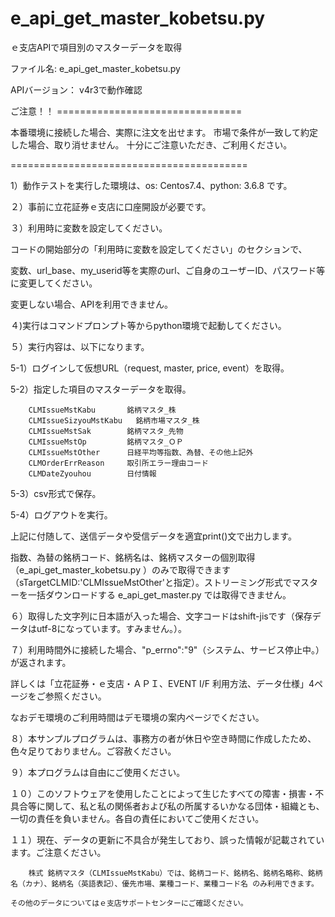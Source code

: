 # e_api_get_master_kobetsu.py
ｅ支店APIで項目別のマスターデータを取得

ファイル名: e_api_get_master_kobetsu.py

APIバージョン： v4r3で動作確認

ご注意！！ ================================

本番環境に接続した場合、実際に注文を出せます。
市場で条件が一致して約定した場合、取り消せません。
十分にご注意いただき、ご利用ください。

=========================================

1）動作テストを実行した環境は、os: Centos7.4、python: 3.6.8 です。

２）事前に立花証券ｅ支店に口座開設が必要です。

３）利用時に変数を設定してください。

コードの開始部分の「利用時に変数を設定してください」のセクションで、

変数、url_base、my_userid等を実際のurl、ご自身のユーザーID、パスワード等に変更してください。

変更しない場合、APIを利用できません。

４)実行はコマンドプロンプト等からpython環境で起動してください。

５）実行内容は、以下になります。
  
  5-1）ログインして仮想URL（request, master, price, event）を取得。
  
  5-2）指定した項目のマスターデータを取得。
  
        CLMIssueMstKabu       銘柄マスタ_株					
        CLMIssueSizyouMstKabu	銘柄市場マスタ_株					
        CLMIssueMstSak        銘柄マスタ_先物					
        CLMIssueMstOp         銘柄マスタ_ＯＰ					
        CLMIssueMstOther      日経平均等指数、為替、その他上記外					
        CLMOrderErrReason     取引所エラー理由コード		
        CLMDateZyouhou        日付情報	
  
  5-3）csv形式で保存。
  
  5-4）ログアウトを実行。
  
上記に付随して、送信データや受信データを適宜print()文で出力します。

指数、為替の銘柄コード、銘柄名は、銘柄マスターの個別取得（e_api_get_master_kobetsu.py ）のみで取得できます（sTargetCLMID:'CLMIssueMstOther'と指定）。ストリーミング形式でマスターを一括ダウンロードする e_api_get_master.py では取得できません。

６）取得した文字列に日本語が入った場合、文字コードはshift-jisです（保存データはutf-8になっています。すみません。）。

７）利用時間外に接続した場合、"p_errno":"9"（システム、サービス停止中。）が返されます。

詳しくは「立花証券・ｅ支店・ＡＰＩ、EVENT I/F 利用方法、データ仕様」4ページをご参照ください。

なおデモ環境のご利用時間はデモ環境の案内ページでください。

８）本サンプルプログラムは、事務方の者が休日や空き時間に作成したため、色々足りておりません。ご容赦ください。

９）本プログラムは自由にご使用ください。

１０）このソフトウェアを使用したことによって生じたすべての障害・損害・不具合等に関して、私と私の関係者および私の所属するいかなる団体・組織とも、一切の責任を負いません。各自の責任においてご使用ください。

１１）現在、データの更新に不具合が発生しており、誤った情報が記載されています。ご注意ください。

		株式 銘柄マスタ（CLMIssueMstKabu）では、銘柄コード、銘柄名、銘柄名略称、銘柄名（カナ）、銘柄名（英語表記）、優先市場、業種コード、業種コード名 のみ利用できます。

    その他のデータについてはｅ支店サポートセンターにご確認ください。
